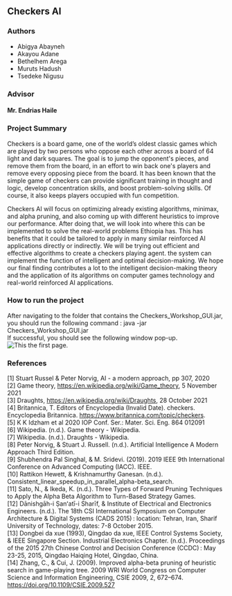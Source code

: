 ## Checkers AI

### Authors
- Abigya Abayneh 		
- Akayou Adane		
- Bethelhem Arega		
- Muruts Hadush		
- Tsedeke Nigusu		

### Advisor
#### Mr. Endrias Haile

### Project Summary
Checkers is a board game, one of the world’s oldest classic games which are played by two persons who oppose each other across a board of 64 light and dark squares. The goal is to jump the opponent's pieces, and remove them from the board, in an effort to win back one's players and remove every opposing piece from the board. It has been known that the simple game of checkers can provide significant training in thought and logic, develop concentration skills, and boost problem-solving skills. Of course, it also keeps players occupied with fun competition.

Checkers AI will focus on optimizing already existing algorithms, minimax, and alpha pruning, and also coming up with different heuristics to improve our performance. After doing that, we will look into where this can be implemented to solve the real-world problems Ethiopia has. This has benefits that it could be tailored to apply in many similar reinforced AI applications directly or indirectly. We will be trying out efficient and effective algorithms to create a checkers playing agent. the system can implement the function of intelligent and optimal decision-making. We hope our final finding contributes a lot to the intelligent decision-making theory and the application of its algorithms on computer games technology and real-world reinforced AI applications.

### How to run the project
After navigating to the folder that contains the Checkers_Workshop_GUI.jar, you should run the following command : java -jar Checkers_Workshop_GUI.jar <br />
If successful, you should see the following window pop-up. 
![This the first page.](https://github.com/akuadane/checkers_workspace/blob/main/src/main/resources/image37.png)

### References 
[1] Stuart Russel & Peter Norvig, AI - a modern approach, pp 307, 2020 <br />
[2] Game theory, https://en.wikipedia.org/wiki/Game_theory, 5 November 2021 <br />
[3] Draughts, https://en.wikipedia.org/wiki/Draughts, 28 October 2021 <br />
[4] Britannica, T. Editors of Encyclopedia (Invalid Date). checkers. Encyclopedia Britannica. https://www.britannica.com/topic/checkers. <br />
[5] K K Idzham et al 2020 IOP Conf. Ser.: Mater. Sci. Eng. 864 012091 <br />
[6] Wikipedia. (n.d.). Game theory - Wikipedia. <br />
[7] Wikipedia. (n.d.). Draughts - Wikipedia. <br />
[8] Peter Norvig, & Stuart J. Russell. (n.d.). Artificial Intelligence A Modern Approach Third Edition. <br />
[9] Shubhendra Pal Singhal, & M. Sridevi. (2019). 2019 IEEE 9th International Conference on Advanced Computing (IACC). IEEE. <br />
[10] Rattikon Hewett, & Krishnamurthy Ganesan. (n.d.). Consistent_linear_speedup_in_parallel_alpha-beta_search. <br />
[11] Sato, N., & Ikeda, K. (n.d.). Three Types of Forward Pruning Techniques to Apply the Alpha Beta Algorithm to Turn-Based Strategy Games. <br />
[12] Dānishgāh-i Ṣanʻatī-i Sharīf, & Institute of Electrical and Electronics Engineers. (n.d.). The 18th CSI International Symposium on Computer Architecture & Digital Systems (CADS 2015) : location: Tehran, Iran, Sharif University of Technology, dates: 7-8 October 2015. <br />
[13] Dongbei da xue (1993), Qingdao da xue, IEEE Control Systems Society, & IEEE Singapore Section. Industrial Electronics Chapter. (n.d.). Proceedings of the 2015 27th Chinese Control and Decision Conference (CCDC) : May 23-25, 2015, Qingdao Haiqing Hotel, Qingdao, China. <br />
[14] Zhang, C., & Cui, J. (2009). Improved alpha-beta pruning of heuristic search in game-playing tree. 2009 WRI World Congress on Computer Science and Information Engineering, CSIE 2009, 2, 672–674. https://doi.org/10.1109/CSIE.2009.527 <br />
